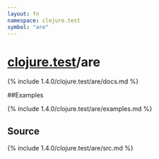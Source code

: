 ```yaml
---
layout: fn
namespace: clojure.test
symbol: "are"
---
```


# [clojure.test](../)/are

{% include 1.4.0/clojure.test/are/docs.md %}

##Examples

{% include 1.4.0/clojure.test/are/examples.md %}
## Source
{% include 1.4.0/clojure.test/are/src.md %}


